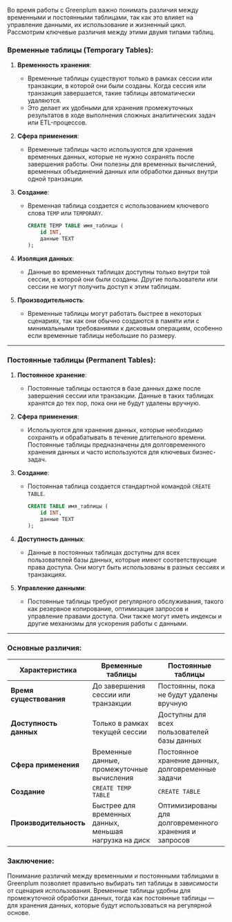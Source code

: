 Во время работы с Greenplum важно понимать различия между временными и постоянными таблицами, так как это влияет на управление данными, их использование и жизненный цикл. Рассмотрим ключевые различия между этими двумя типами таблиц.

### Временные таблицы (Temporary Tables):

1. **Временность хранения**:
   - Временные таблицы существуют только в рамках сессии или транзакции, в которой они были созданы. Когда сессия или транзакция завершается, такие таблицы автоматически удаляются.
   - Это делает их удобными для хранения промежуточных результатов в ходе выполнения сложных аналитических задач или ETL-процессов.
   
2. **Сфера применения**:
   - Временные таблицы часто используются для хранения временных данных, которые не нужно сохранять после завершения работы. Они полезны для временных вычислений, временных объединений данных или обработки данных внутри одной транзакции.
   
3. **Создание**:
   - Временная таблица создается с использованием ключевого слова `TEMP` или `TEMPORARY`.
     ```sql
     CREATE TEMP TABLE имя_таблицы (
         id INT,
         данные TEXT
     );
     ```
   
4. **Изоляция данных**:
   - Данные во временных таблицах доступны только внутри той сессии, в которой они были созданы. Другие пользователи или сессии не могут получить доступ к этим таблицам.

5. **Производительность**:
   - Временные таблицы могут работать быстрее в некоторых сценариях, так как они обычно создаются в памяти или с минимальными требованиями к дисковым операциям, особенно если временные таблицы небольшие по размеру.

---

### Постоянные таблицы (Permanent Tables):

1. **Постоянное хранение**:
   - Постоянные таблицы остаются в базе данных даже после завершения сессии или транзакции. Данные в таких таблицах хранятся до тех пор, пока они не будут удалены вручную.
   
2. **Сфера применения**:
   - Используются для хранения данных, которые необходимо сохранять и обрабатывать в течение длительного времени. Постоянные таблицы предназначены для долговременного хранения данных и часто используются для ключевых бизнес-задач.
   
3. **Создание**:
   - Постоянная таблица создается стандартной командой `CREATE TABLE`.
     ```sql
     CREATE TABLE имя_таблицы (
         id INT,
         данные TEXT
     );
     ```

4. **Доступность данных**:
   - Данные в постоянных таблицах доступны для всех пользователей базы данных, которые имеют соответствующие права доступа. Они могут быть использованы в разных сессиях и транзакциях.

5. **Управление данными**:
   - Постоянные таблицы требуют регулярного обслуживания, такого как резервное копирование, оптимизация запросов и управление правами доступа. Они также могут иметь индексы и другие механизмы для ускорения работы с данными.

---

### Основные различия:
| **Характеристика**            | **Временные таблицы**                                 | **Постоянные таблицы**                                |
|-------------------------------|------------------------------------------------------|-------------------------------------------------------|
| **Время существования**        | До завершения сессии или транзакции                   | Постоянны, пока не будут удалены вручную              |
| **Доступность данных**         | Только в рамках текущей сессии                        | Доступны для всех пользователей базы данных           |
| **Сфера применения**           | Временные данные, промежуточные вычисления            | Постоянное хранение данных, долговременные задачи      |
| **Создание**                   | `CREATE TEMP TABLE`                                  | `CREATE TABLE`                                        |
| **Производительность**         | Быстрее для временных данных, меньшая нагрузка на диск| Оптимизированы для долговременного хранения и запросов |

### Заключение:
Понимание различий между временными и постоянными таблицами в Greenplum позволяет правильно выбирать тип таблицы в зависимости от сценария использования. Временные таблицы удобны для промежуточной обработки данных, тогда как постоянные таблицы — для хранения данных, которые будут использоваться на регулярной основе.